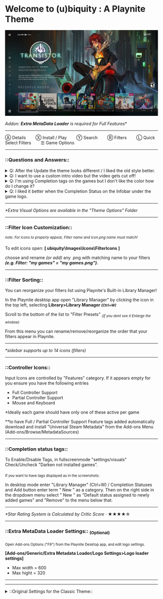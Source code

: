 # Welcome to (u)biquity : A Playnite Theme

<img src="https://raw.githubusercontent.com/RedSchism/ubiquity/main/screenshot01.jpg" />

**Addon: **Extra MetaData Loader** is required* for Full Features**

________________________________________________________________________________________
Ⓐ Details   Ⓧ Install / Play   Ⓨ Search   Ⓡ Filters   Ⓛ Quick Select Filters   ☰ Game Options    

________________________________________________________________________________________





### **::Questions and Answers::**


<details> 
  <summary>Q: After the Update the theme looks different / I liked the old style better. </summary>

<sub>All older versions of the theme are still supported and updated
   You can find the older styles of Ubiquity in the themes dir. in the "Theme Options" folder.</sub>
</details>


<details> 
  <summary>Q: I want to use a custom intro video but the video gets cut off!</summary>


<sub>Open "Main.xaml" with notepad++. Located in (Ubiquity/Views) folder.
   You will need to edit to entries here: </sub>

<sub>Under "< !--Intro Video-- >" look for the line "<DoubleAnimation.../ BeginTime="0:0:4.0" />"
   Change the "4.0" into the same length as your custom intro (ie"10" for 10sec)</sub>

<sup>Next search for "< !--Main-- >" look for the line "<DoubleAnimation.../ BeginTime="0:0:4.0" />"
   Repeat the steps above for the next entry
   Save and Restart ubiquity.</sup>
</details>



<details> 
  <summary>Q: I'm using Completion tags on the games but I don't like the color how do I change it?</summary>


<sub>Open "ListGameItemTemplate.xaml" with notepad++. Located in (Ubiquity/DerivedStyles) folder.</sub>

<sub>Search for (Background="#cd0057") Change the six digit color code here.
   You can write in the name of the color you want (ie:Background="Blue") or use a hex code for more 
   colors. 
   Save and Restart ubiquity.</sub>

<sub>Note: If your chosen color is too bright and the text can't be read you can change that
   in the same area (<TextBlock x:Name="CompletionStatus") under (Foreground="White")</sub>
</details>


 
<details> 
  <summary>Q: I liked it better when the Completion Status on the Infobar under the game logo.</summary>


<sub>Open "Main.xaml" with notepad++. Located in (Ubiquity/Views) folder.
   Search for (< !--GameTitles Infobar-- >) You should notice two TextBlock entries in green.</sub>
   
<sub>The green means they're disabled to enable them delete the "!--" and "--" from the green text.
   Once enabled the entries should be multiple colors. 
   Delete or Disable the duplicate entry below the reactivated code.
   Save and Restart ubiquity.</sub>
</details>



________________________________________________________________________________________

_*Extra Visual Options are available in the "Theme Options" Folder_
________________________________________________________________________________________

### <h3>::Filter Icon Customization::</h3>

<sup>_note: For icons to properly appear, Filter name and icon.png name must match!_</sup>



To edit icons open: **[ ubiquity\Images\Icons\FilterIcons ]** 

choose and rename _(or add)_ any .png with matching name to your filters **_(e.g. Filter: "my games" = "my games.png")._**

________________________________________________________________________________________
### <h3>::Filter Sorting::</h3>

You can reorganize your filters list using Playnite's Built-in Library Manager!

In the Playnite desktop app open "Library Manager" by clicking the icon in the top left, selecting **Library>Library Manager <small>_(Ctrl+W)_</small>**

Scroll to the bottom of the list to "Filter Presets" <sub>_(if you dont see it Enlarge the window)_</sub>

From this menu you can rename/remove/reorganize the order that your filters appear in Playnite.
________________________________________________________________________________________

_*sidebar supports up to 14 icons (filters)_
________________________________________________________________________________________

### **::Controller Icons::**

Input Icons are controlled by "Features" category.
If it appears empty for you ensure you have the following entries

- Full Controller Support
- Partial Controller Support
- Mouse and Keyboard

*Ideally each game should have only one of these active per game

**to have Full / Partial Controller Support Feature tags added automatically download
and install "Universal Steam Metadata" from the Add-ons Menu (Add-ons/Browse/MetadataSources)
________________________________________________________________________________________

### **::Completion status tags::**

To Enable/Disable Tags, in fullscreenmode "settings/visuals" Check/Uncheck 
"Darken not installed games".

<sub>If you want to have tags displayed as in the screenshots:</sub> 

In desktop mode enter "Library Manager" (Ctrl+W) / Completion Statuses and Add button 
enter term " New " as a category. Then on the right side in the dropdown menu select " New "
as "Default status assigned to newly added games" and "Remove" to the menu below that. 
________________________________________________________________________________________

_*Star Rating System is Calculated by Critic Score_
· ★★★★☆        
________________________________________________________________________________________

### **::Extra MetaData Loader Settings:: <sub>(Optional)</sub>**

<sub>Open Add-ons Options ("F9") from the Playnite Desktop app, and edit logo settings.</sub>

**[Add-ons/Generic/Extra Metadata Loader/Logo Settings>Logo loader settings]**

- Max width = 600
- Max hight = 320

________________________________________________________________________________________
________________________________________________________________________________________

<details>
 <summary> ::Original Settings for the Classic Theme:: </summary>

**Theme Settings**

<sup>Playnite\Themes\Fullscreen\(u)biquity\Theme Options</sup>

- 1 . Main Page Styles = "4. Classic Theme"
- 2 . Game Details Page = "2.Details_Classic Theme"
- 3 . Color Scheme = "1. Classic Color Scheme"

<sub>COPY chosen theme options into theme main dir, unzip files and select YES to override</sub>

**Extra MetaData Loader Settings:**

<sup>Playnite Addons>Extensions Settings>Generic>Extra Metadata Loader> Logo Settings>Logo Loader Settings</sup>
- Max width = 600
- Max hight = 285

**Game Covers:**

<sup>Playnite Settings>GridView> Target aspect ratio = 1 : 1 (Preset: "Square")</sup>

**Fullscreen Theme Settings:**

<sup>Fullscreen Settings>Layout> </sup>
- Columns= 7
- Rows= 4
- Item Spacing= 20
</details>
